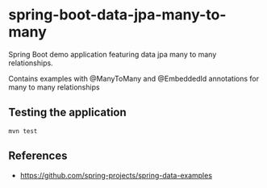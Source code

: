 # spring-boot-data-jpa-many-to-many

Spring Boot demo application featuring data jpa many to many relationships.

Contains examples with @ManyToMany and @EmbeddedId annotations for many to many relationships

## Testing the application

```shell
mvn test
```

## References

 * https://github.com/spring-projects/spring-data-examples